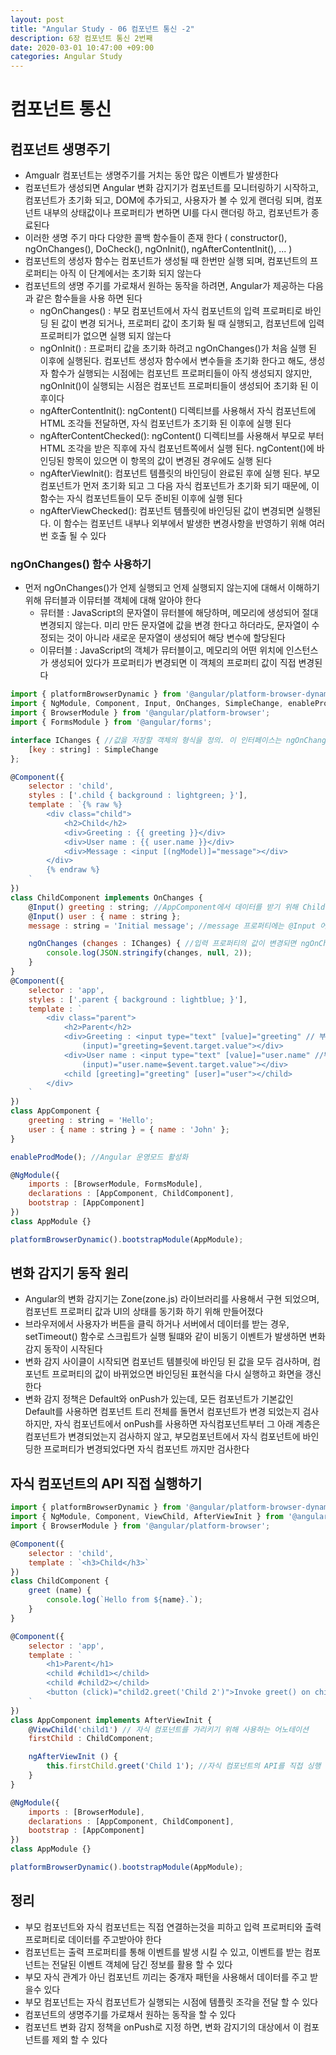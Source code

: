 ```yaml
---
layout: post
title: "Angular Study - 06 컴포넌트 통신 -2"
description: 6장 컴포넌트 통신 2번째
date: 2020-03-01 10:47:00 +09:00 
categories: Angular Study
---
```





# 컴포넌트 통신

## 컴포넌트 생명주기

- Amgualr 컴포넌트는 생명주기를 거치는 동안 많은 이벤트가 발생한다
- 컴포넌트가 생성되면 Angular 변화 감지기가 컴포넌트를 모니터링하기 시작하고, 컴포넌트가 초기화 되고, DOM에 추가되고, 사용자가 볼 수 있게 랜더링 되며, 컴포넌트 내부의 상태값이나 프로퍼티가 변하면 UI를 다시 랜더링 하고, 컴포넌트가 종료된다
- 이러한 생명 주기 마다 다양한 콜백 함수들이 존재 한다 ( constructor(), ngOnChanges(), DoCheck(), ngOnInit(), ngAfterContentInit(),  ... )
- 컴포넌트의 생성자 함수는 컴포넌트가 생성될 때 한번만 실행 되며, 컴포넌트의 프로퍼티는 아직 이 단계에서는 초기화 되지 않는다
- 컴포넌트의 생명 주기를 가로채서 원하는 동작을 하려면, Angular가 제공하는 다음과 같은 함수들을 사용 하면 된다
	* ngOnChanges() : 부모 컴포넌트에서 자식 컴포넌트의 입력 프로퍼티로 바인딩 된 값이 변경 되거나, 프로퍼티 값이 초기화 될 때 실행되고, 컴포넌트에 입력 프로퍼티가 없으면 실행 되지 않는다
	* ngOnInit() : 프로퍼티 값을 초기화 하려고 ngOnChanges()가 처음 실행 된 이후에 실행된다. 컴포넌트 생성자 함수에서 변수들을 초기화 한다고 해도, 생성자 함수가 실행되는 시점에는 컴포넌트 프로퍼티들이 아직 생성되지 않지만, ngOnInit()이 실행되는 시점은 컴포넌트 프로퍼티들이 생성되어 초기화 된 이후이다
	* ngAfterContentInit(): ngContent() 디렉티브를 사용해서 자식 컴포넌트에 HTML 조각들 전달하면, 자식 컴포넌트가 초기화 된 이후에 실행 된다
	* ngAfterContentChecked(): ngContent() 디렉티브를 사용해서 부모로 부터 HTML 조각을 받은 직후에 자식 컴포넌트쪽에서 실행 된다. ngContent()에 바인딩된 항목이 있으면 이 항목의 값이 변경된 경우에도 실행 된다
	* ngAfterViewInit(): 컴포넌트 템플릿의 바인딩이 완료된 후에 실행 된다. 부모 컴포넌트가 먼저 초기화 되고 그 다음 자식 컴포넌트가 초기화 되기 때문에, 이 함수는 자식 컴포넌트들이 모두 준비된 이후에 실행 된다
	* ngAfterViewChecked(): 컴포넌트 템플릿에 바인딩된 값이 변경되면 실행된다. 이 함수는 컴포넌트 내부나 외부에서 발생한 변경사항을 반영하기 위해 여러번 호출 될 수 있다

### ngOnChanges() 함수 사용하기
- 먼저 ngOnChanges()가 언제 실행되고 언제 실행되지 않는지에 대해서 이해하기 위해 뮤터블과 이뮤터블 객체에 대해 알아야 한다
	* 뮤터블 : JavaScript의 문자열이 뮤터블에 해당하며, 메모리에 생성되어 절대 변경되지 않는다. 미리 만든 문자열에 값을 변경 한다고 하더라도, 문자열이 수정되는 것이 아니라 새로운 문자열이 생성되어 해당 변수에 할당된다
	* 이뮤터블 : JavaScript의 객체가 뮤터블이고, 메모리의 어떤 위치에 인스턴스가 생성되어 있다가 프로퍼티가 변경되면 이 객체의 프로퍼티 값이 직접 변경된다

```javascript
import { platformBrowserDynamic } from '@angular/platform-browser-dynamic';
import { NgModule, Component, Input, OnChanges, SimpleChange, enableProdMode } from '@angular/core';
import { BrowserModule } from '@angular/platform-browser';
import { FormsModule } from '@angular/forms';

interface IChanges { //값읋 저장할 객체의 형식을 정의. 이 인터페이스는 ngOnChanges에서 사용 하였고, 객체의 키는 문자열 타입이며, 값의 변화를 확인하기 위해 Angular에서 제공하는 SimpleChanges 클래스를 사용 한다
	[key : string] : SimpleChange
};

@Component({
	selector : 'child',
	styles : ['.child { background : lightgreen; }'],
	template : `{% raw %}
		<div class="child">
			<h2>Child</h2>
			<div>Greeting : {{ greeting }}</div>
			<div>User name : {{ user.name }}</div>
			<div>Message : <input [(ngModel)]="message"></div>
		</div>
		{% endraw %}
	`
})
class ChildComponent implements OnChanges {
	@Input() greeting : string; //AppComponent에서 데이터를 받기 위해 ChildComponent에 입력 프로퍼티를 지정한다
	@Input() user : { name : string };
	message : string = 'Initial message'; //message 프로퍼티에는 @Input 어노테이션을 지정하지 않았기 때문에, 이 값이 변경되어도 ngOnCHanges()가 실행되지 않는다

	ngOnChanges (changes : IChanges) { //입력 프로퍼티의 값이 변경되면 ngOnChanges 함수가 실행
		console.log(JSON.stringify(changes, null, 2));
	}
}
@Component({
	selector : 'app',
	styles : ['.parent { background : lightblue; }'],
	template : `
		<div class="parent">
			<h2>Parent</h2>
			<div>Greeting : <input type="text" [value]="greeting" // 부모 컴포넌트는 greeting과 user.name의 값을 수정하고 이벤트로 전달한다. 이 이벤트는 입력 필드에 키를 입력하면 발생 한다
				(input)="greeting=$event.target.value"></div>
			<div>User name : <input type="text" [value]="user.name" //부모 컴포넌트의 greeting과 user는 자식 컴포넌트의 입력 프로퍼티로 바인딩 된다
				(input)="user.name=$event.target.value"></div>
			<child [greeting]="greeting" [user]="user"></child>
		</div>
	`
})
class AppComponent {
	greeting : string = 'Hello';
	user : { name : string } = { name : 'John' };
}

enableProdMode(); //Angular 운영모드 활성화

@NgModule({
	imports : [BrowserModule, FormsModule],
	declarations : [AppComponent, ChildComponent],
	bootstrap : [AppComponent]
})
class AppModule {}

platformBrowserDynamic().bootstrapModule(AppModule);
```

## 변화 감지기 동작 원리
- Angular의 변화 감지기는 Zone(zone.js) 라이브러리를 사용해서 구현 되었으며, 컴포넌트 프로퍼티 값과 UI의 상태를 동기화 하기 위해 만들어졌다
- 브라우저에서 사용자가 버튼을 클릭 하거나 서버에서 데이터를 받는 경우, setTimeout() 함수로 스크립트가 실행 될떄와 같이 비동기 이벤트가 발생하면 변화 감지 동작이 시작된다
- 변화 감지 사이클이 시작되면 컴포넌트 템블릿에 바인딩 된 값을 모두 검사하며, 컴포넌트 프로퍼티의 값이 바뀌었으면 바인딩된 표현식을 다시 실행하고 화면을 갱신한다
- 변화 감지 정책은 Default와 onPush가 있는데, 모든 컴포넌트가 기본값인 Default를 사용하면 컴포넌트 트리 전체를 돌면서 컴포넌트가 변경 되었는지 검사하지만, 자식 컴포넌트에서 onPush를 사용하면 자식컴포넌트부터 그 아래 계층은 컴포넌트가 변경되었는지 검사하지 않고, 부모컴포넌트에서 자식 컴포넌트에 바인딩한 프로퍼티가 변경되었다면 자식 컴포넌트 까지만 검사한다

## 자식 컴포넌트의 API 직접 실행하기

```javascript
import { platformBrowserDynamic } from '@angular/platform-browser-dynamic';
import { NgModule, Component, ViewChild, AfterViewInit } from '@angular/core';
import { BrowserModule } from '@angular/platform-browser';

@Component({
	selector : 'child',
	template : `<h3>Child</h3>`
})
class ChildComponent {
	greet (name) {
		console.log(`Hello from ${name}.`);
	}
}

@Component({
	selector : 'app',
	template : `
		<h1>Parent</h1>
		<child #child1></child>
		<child #child2></child>
		<button (click)="child2.greet('Child 2')">Invoke greet() on child 2</button> //부모 컴포넌트의 템플릿에서 바로 접근
	`
})
class AppComponent implements AfterViewInit {
	@ViewChild('child1') // 자식 컴포넌트를 가리키기 위해 사용하는 어노테이션
	firstChild : ChildComponent;

	ngAfterViewInit () {
		this.firstChild.greet('Child 1'); //자식 컴포넌트의 API를 직접 싱행
	}
}

@NgModule({
	imports : [BrowserModule],
	declarations : [AppComponent, ChildComponent],
	bootstrap : [AppComponent]
})
class AppModule {}

platformBrowserDynamic().bootstrapModule(AppModule);
```

## 정리
- 부모 컴포넌트와 자식 컴포넌트는 직접 연결하는것을 피하고 입력 프로퍼티와 출력 프로퍼티로 데이터를 주고받아야 한다
- 컴포넌트는 출력 프로퍼티를 통해 이벤트를 발생 시킬 수 있고, 이벤트를 받는 컴포넌트는 전달된 이벤트 객체에 담긴 정보를 활용 할 수 있다
- 부모 자식 관계가 아닌 컴포넌트 끼리는 중개자 패턴을 사용해서 데이터를 주고 받을수 있다
- 부모 컴포넌트는 자식 컴포넌트가 실행되는 시점에 템플릿 조각을 전달 할 수 있다
- 컴포넌트의 생명주기를 가로채서 원하는 동작을 할 수 있다
- 컴포넌트 변화 감지 정책을 onPush로 지정 하면, 변화 감지기의 대상에서 이 컴포넌트를 제외 할 수 있다
